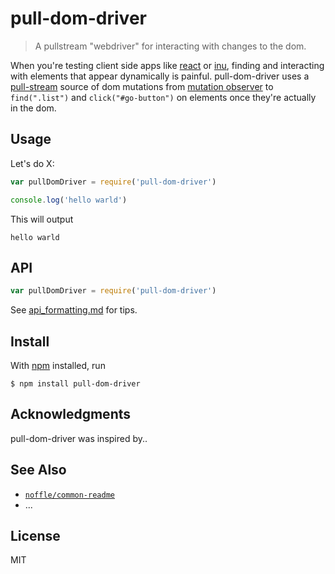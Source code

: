 # pull-dom-driver

> A pullstream "webdriver" for interacting with changes to the dom.

When you're testing client side apps like [react]() or [inu](), finding and interacting with elements that appear dynamically is painful. pull-dom-driver uses a [pull-stream]() source of dom mutations from [mutation observer]() to `find(".list")` and `click("#go-button")` on elements once they're actually in the dom.  

## Usage

Let's do X:

```js
var pullDomDriver = require('pull-dom-driver')

console.log('hello warld')
```

This will output

```
hello warld
```

## API

```js
var pullDomDriver = require('pull-dom-driver')
```

See [api_formatting.md](api_formatting.md) for tips.

## Install

With [npm](https://npmjs.org/) installed, run

```
$ npm install pull-dom-driver
```

## Acknowledgments

pull-dom-driver was inspired by..

## See Also

- [`noffle/common-readme`](https://github.com/noffle/common-readme)
- ...

## License

MIT

